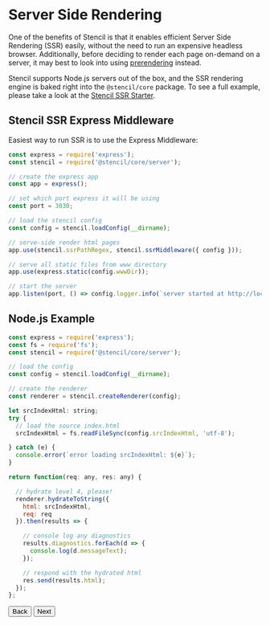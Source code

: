 # Server Side Rendering

One of the benefits of Stencil is that it enables efficient Server Side Rendering (SSR) easily, without the need to run an expensive headless browser. Additionally, before deciding to render each page on-demand on a server, it may best to look into using [prerendering](/docs/prerendering) instead.

Stencil supports Node.js servers out of the box, and the SSR rendering engine is baked right into the `@stencil/core` package. To see a full example, please take a look at the [Stencil SSR Starter](https://github.com/ionic-team/stencil-ssr-starter).


## Stencil SSR Express Middleware

Easiest way to run SSR is to use the Express Middleware:

```javascript
const express = require('express');
const stencil = require('@stencil/core/server');

// create the express app
const app = express();

// set which port express it will be using
const port = 3030;

// load the stencil config
const config = stencil.loadConfig(__dirname);

// serve-side render html pages
app.use(stencil.ssrPathRegex, stencil.ssrMiddleware({ config }));

// serve all static files from www directory
app.use(express.static(config.wwwDir));

// start the server
app.listen(port, () => config.logger.info(`server started at http://localhost:${ port }`));

```


## Node.js Example

```javascript
const express = require('express');
const fs = require('fs');
const stencil = require('@stencil/core/server');

// load the config
const config = stencil.loadConfig(__dirname);

// create the renderer
const renderer = stencil.createRenderer(config);

let srcIndexHtml: string;
try {
  // load the source index.html
  srcIndexHtml = fs.readFileSync(config.srcIndexHtml, 'utf-8');

} catch (e) {
  console.error(`error loading srcIndexHtml: ${e}`);
}

return function(req: any, res: any) {

  // hydrate level 4, please!
  renderer.hydrateToString({
    html: srcIndexHtml,
    req: req
  }).then(results => {

    // console log any diagnostics
    results.diagnostics.forEach(d => {
      console.log(d.messageText);
    });

    // respond with the hydrated html
    res.send(results.html);
  });
};
```

<stencil-route-link url="/docs/prerendering" router="#router" custom="true">
  <button class="pull-left btn btn--secondary">
    Back
  </button>
</stencil-route-link>

<stencil-route-link url="/docs/service-workers" custom="true">
  <button class="pull-right btn btn--primary">
    Next
  </button>
</stencil-route-link>
